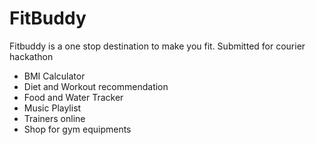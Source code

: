 # FitBuddy

Fitbuddy is a one stop destination to make you fit. Submitted for courier hackathon
- BMI Calculator
- Diet and Workout recommendation
- Food and Water Tracker
- Music Playlist
- Trainers online
- Shop for gym equipments
